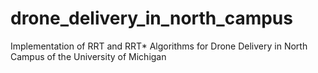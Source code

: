 # drone_delivery_in_north_campus
Implementation of RRT and RRT* Algorithms for Drone Delivery in North Campus of the University of Michigan 
